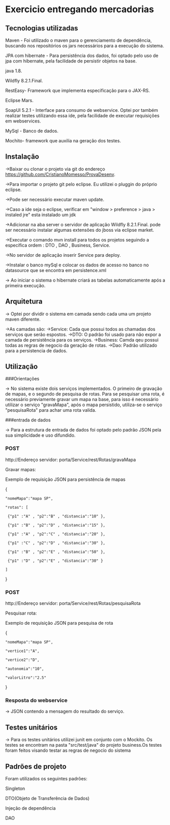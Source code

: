 # Exercicio entregando mercadorias

## Tecnologias utilizadas

Maven - Foi utilizado o maven para o gerenciamento de dependência, buscando nos repositórios os jars necessários para a execução do sistema.    

JPA com hibernate - Para persistência dos dados, foi optado pelo uso de jpa com hibernate, pela facilidade de persistir objetos na base.

java 1.8.

Wildfly 8.2.1.Final.

RestEasy- Framework que implementa especificação para o JAX-RS.

Eclipse Mars.

SoapUI 5.2.1 - Interface para consumo de webservice. Optei por também realizar testes utilizando essa ide, pela facilidade de executar requisições em webservices.

MySql - Banco de dados.

Mochito- framework que auxilia na geração dos testes.

## Instalação

->Baixar ou clonar o projeto via git do endereço https://github.com/CristianoMomesso/ProvaDesenv.

->Para importar o projeto git pelo eclipse. Eu utilizei o pluggin do próprio eclipse.

->Pode ser necessário executar maven update.

->Caso a ide seja o eclipse, verificar em "window > preference > java  > instaled jre" esta instalado um jdk  

->Adicionar na aba server o servidor de aplicação  Wildfly 8.2.1.Final. pode ser necessário instalar algumas extensões do jboss via eclipse market.

->Executar o comando mvn install para todos os projetos seguindo a específica ordem : DTO , DAO , Business, Service.

->No servidor de aplicação inserir Service para deploy.

->Instalar o banco mySql e colocar os dados de acesso no banco no datasource que se encontra em persistence.xml

-> Ao iniciar o sistema o hibernate criará as tabelas automaticamente após a primeira execução.

## Arquitetura

-> Optei por dividir o sistema em camada sendo cada uma um projeto maven diferente.

->As camadas são:
	->Service: Cada que possui todos as chamadas dos serviços que serão espostos.
	->DTO: O padrão foi usado para não expor a camada de persistência para os serviços.
	->Business: Camda qeu possui todas as regras de negocio da geração de rotas.
	->Dao: Padrão utilizado para a persistencia de dados.


## Utilização 

###Orientações

-> No sistema existe dois serviços implementados. O primeiro de gravação de mapas, e o segundo de pesquisa de rotas. 
Para se pesquisar uma rota, é necessário previamente gravar um mapa na base, para isso é necessário utilizar o serviço "gravaMapa", após o mapa persistido, utiliza-se o serviço "pesquisaRota"
para achar uma rota valida.

###entrada de dados 

-> Para a estrutura de entrada de dados foi optado pelo padrão JSON pela sua simplicidade e uso difundido.

### POST

http://Endereço servidor: porta/Service/rest/Rotas/gravaMapa

Gravar mapas:

Exemplo de requisição JSON para persistência de mapas

{

	"nomeMapa":"mapa SP",
	
	"rotas": [
	
	 {"p1" :"A" , "p2":"B" , "distancia":"10" },
	 
	 {"p1" :"B" , "p2":"D" , "distancia":"15" },
	 
	 {"p1" :"A" , "p2":"C" , "distancia":"20" },
	 
	 {"p1" :"C" , "p2":"D" , "distancia":"30" },
	 
	 {"p1" :"B" , "p2":"E" , "distancia":"50" },
	 
	 {"p1" :"D" , "p2":"E" , "distancia":"30" }
	 
	]
	
}

### POST

http://Endereço servidor: porta/Service/rest/Rotas/pesquisaRota 

Pesquisar rota:

Exemplo de requisição JSON para pesquisa de rota

{

	"nomeMapa":"mapa SP",
	
	"vertice1":"A",
	
	"vertice2":"D",
	
	"autonomia":"10",
	
	"valorLitro":"2.5"
	
}

### Resposta do webservice

-> JSON contendo a mensagem do resultado do serviço. 

## Testes unitários

-> Para os testes unitários utilizei junit em conjunto com o Mockito.
 Os testes se encontram na pasta "src/test/java" do projeto business.Os testes foram feitos
 visando testar as regras de negocio do sistema
 
## Padrões de projeto 
 
 Foram utilizados os seguintes padrões:
 
 Singleton
 
 DTO(Objeto de Transferência de Dados)
 
 Injeção de dependência
 
 DAO
